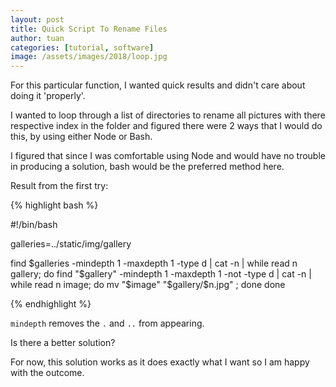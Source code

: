 ```yaml
---
layout: post
title: Quick Script To Rename Files
author: tuan
categories: [tutorial, software]
image: /assets/images/2018/loop.jpg
---
```


For this particular function, I wanted quick results and didn't care about doing it 'properly'.

I wanted to loop through a list of directories to rename all pictures with there respective index in the folder and figured there were 2 ways that I would do this, by using either Node or Bash. 

I figured that since I was comfortable using Node and would have no trouble in producing a solution, bash would be the preferred method here.

Result from the first try:

{% highlight bash %}

#!/bin/bash

galleries=../static/img/gallery

find $galleries -mindepth 1 -maxdepth 1 -type d | 
    cat -n |
        while read n gallery;
            do find "$gallery" -mindepth 1 -maxdepth 1 -not -type d |
                cat -n |
                while read n image; 
                    do mv "$image" "$gallery/$n.jpg" ;
                done
        done

{% endhighlight %}

`mindepth` removes the `.` and `..` from appearing.

Is there a better solution?

For now, this solution works as it does exactly what I want so I am happy with the outcome.
